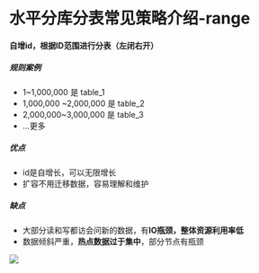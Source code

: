 # **水平分库分表常见策略介绍-range**

#### 自增id，根据ID范围进行分表（左闭右开）

 

##### 规则案例

 

- 1~1,000,000 是 table_1
- 1,000,000 ~2,000,000 是 table_2
- 2,000,000~3,000,000 是 table_3
- ...更多

 

##### 优点

 

- id是自增长，可以无限增长
- 扩容不用迁移数据，容易理解和维护

 

##### 缺点



 

- 大部分读和写都访会问新的数据，有**IO瓶颈，整体资源利用率低**
- 数据倾斜严重，**热点数据过于集中**，部分节点有瓶颈

 

![](https://file.xdclass.net/note/2022/shardingjdbc/img/image-20211122160956421.png)